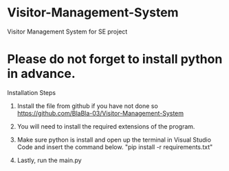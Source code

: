 # Visitor-Management-System
Visitor Management System for SE project

# Please do not forget to install python in advance.
Installation Steps
1. Install the file from github if you have not done so
   https://github.com/BlaBla-03/Visitor-Management-System

2. You will need to install the required extensions of the program.
3. Make sure python is install and open up the terminal in Visual Studio Code and insert the command below.
   "pip install -r requirements.txt"
4. Lastly, run the main.py
